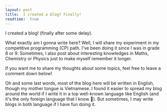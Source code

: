 ```yaml
---
layout: post
title:  I created a blog? Finally!
readtime:  true
---
```

I created a blog! (finally after some delay).  

What exactly am I gonna write here? Well, I will share my experiment in my competitive programming (CP) path. I've been doing it since I was in grade 8 or 9. Sometimes, I also post about interesting knowledges in Maths, Chemistry or Physics just to make myself remember it longer.

If you want me to share my thoughts about some topics, feel free to leave a comment down below!

Oh and some last words, most of the blog here will be written in English, though my mother tongue is Vietnamese. I found it easier to spread my blog around the world if I write it in a top well-known language like English (and it's the only foreign language that I know 🙁). But sometimes, I may write blogs in both language if I have fun doing it.